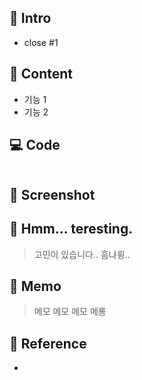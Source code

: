 <!-- 깔끔한 PR을 남기자! 사용하지 않는 카테고리 부분은 제거해서 PR 생성 -->

## 📌 Intro
<!-- 관련있는 이슈 번호(#000)을 적어 주세요! ex) - #1 -->
- close #1

## 📘 Content
<!-- 개발한 내용의 설명을 적어 주세요! -->
- 기능 1
- 기능 2

## 💻 Code
<!-- 변경된 로직이 있다면 적어 주세요! -->

``` java

```

## 📸 Screenshot
<!-- 관련 스크린샷이 있다면 남겨 주세요! -->

## 🤔 Hmm... teresting.
<!-- 고민사항이 있다면 남겨 주세요!-->
> 고민이 있습니다.. 흠냐륑..

## 📝 Memo
<!-- 기록하고 싶은 게 있다면 남겨 주세요! -->
> 메모 메모 메모 메롱

## 📌 Reference
<!-- 참고한 문서가 있다면 남겨 주세요! -->
- 
